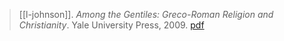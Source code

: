 > [[l-johnson]]. *Among the Gentiles: Greco-Roman Religion and Christianity*. Yale University Press, 2009. [pdf](a/l-johnson2009.pdf)